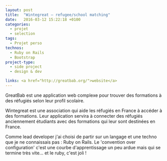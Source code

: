 ```yaml
---
layout: post
title:  "Wintegreat – refugee/school matching"
date:   2016-03-12 15:22:18 +0100
categories:
  - projet
  - selection
tags:
  - Projet perso
technos:
  - Ruby on Rails
  - Bootstrap
project-type:
  - side project
  - design & dev

links: <a href="http://greatbab.org/">website</a>
---
```


GreatBab est une application web complexe pour trouver des formations à des réfugiés selon leur profil scolaire.

Wintegreat est une association qui aide les réfugiés en France à accéder à des formations. Leur application servira à connecter des réfugiés anciennement étudiants avec des formations qui leur sont destinées en France.

Comme lead developer j'ai choisi de partir sur un langage et une techno que je ne connaissais pas : Ruby on Rails. Le 'convention over configuration' c'est une courbe d'apprentissage un peu ardue mais qui se termine très vite... et le ruby, c'est joli !
